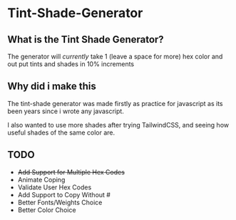 # Tint-Shade-Generator

## What is the Tint Shade Generator?

The generator will _currently_ take 1 (leave a space for more) hex color and out put tints and shades in 10% increments

## Why did i make this

The tint-shade generator was made firstly as practice for javascript as its been years since i wrote any javascript.

I also wanted to use more shades after trying TailwindCSS, and seeing how useful shades of the same color are.

## TODO

- ~~Add Support for Multiple Hex Codes~~
- Animate Coping
- Validate User Hex Codes
- Add Support to Copy Without #
- Better Fonts/Weights Choice
- Better Color Choice
